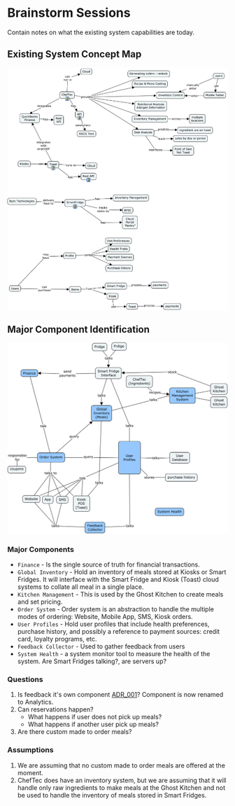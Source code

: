 # Brainstorm Sessions
Contain notes on what the existing system capabilities are today.


## Existing System Concept Map
![ExistingSystemConceptMap](images/ExistingSystemConceptMap.png)

## Major Component Identification
![MajorComponentIndentification](images/MajorComponentBrainstorming.png)

### Major Components
- `Finance` - Is the single source of truth for financial transactions.
- `Global Inventory` - Hold an inventory of meals stored at Kiosks or Smart Fridges. It will interface with the Smart Fridge and Kiosk (Toast) cloud systems to collate all meal in a single place.
- `Kitchen Management` - This is used by the Ghost Kitchen to create meals and set pricing.
- `Order System` - Order system is an abstraction to handle the multiple modes of ordering: Website, Mobile App, SMS, Kiosk orders.
- `User Profiles` - Hold user profiles that include health preferences, purchase history, and possibly a reference to payment sources: credit card, loyalty programs, etc.
- `Feedback Collector` - Used to gather feedback from users
- `System Health` - a system monitor tool to measure the health of the system. Are Smart Fridges talking?, are servers up?

### Questions
1. Is feedback it's own component [ADR_001](../ArchitectureDecisionRecords/001_FeedbackComponeAMajorComponent)? Component is now renamed to Analytics.
2. Can reservations happen?
    - What happens if user does not pick up meals?
    - What happens if another user pick up meals?
3. Are there custom made to order meals?

### Assumptions
1. We are assuming that no custom made to order meals are offered at the moment.
2. ChefTec does have an inventory system, but we are assuming that it will handle only raw ingredients to make meals at the Ghost Kitchen and not be used to handle the inventory of meals stored in Smart Fridges.

